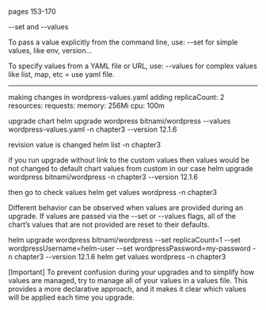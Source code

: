 pages 153-170

--set and --values

To pass a value explicitly from the command line, use:
--set
for simple values, like env, version...

To specify values from a YAML file or URL, use:
--values
for complex values like list, map, etc = use yaml file.

---
making changes in wordpress-values.yaml
adding
replicaCount: 2
resources:
  requests:
    memory: 256Mi
    cpu: 100m

upgrade chart
helm upgrade wordpress bitnami/wordpress --values wordpress-values.yaml -n chapter3 --version 12.1.6

revision value is changed
helm list -n chapter3 

if you run upgrade without link to the custom values then values would be not changed to default chart values from custom
in our case
helm upgrade wordpress bitnami/wordpress -n chapter3 --version 12.1.6

then go to check values
helm get values wordpress -n chapter3

Different behavior can be observed when values are provided during an upgrade.
If values are passed via the --set or --values flags, all of the chart’s values that are not provided are reset to their defaults.

helm upgrade wordpress bitnami/wordpress --set replicaCount=1 --set wordpressUsername=helm-user --set wordpressPassword=my-password -n chapter3 --version 12.1.6
helm get values wordpress -n chapter3

[Important]
To prevent confusion during your upgrades and to simplify how values are
managed, try to manage all of your values in a values file. This provides a
more declarative approach, and it makes it clear which values will be applied
each time you upgrade.

